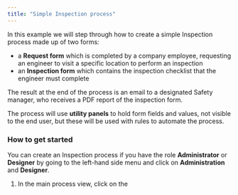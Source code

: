 ```yaml
---
title: "Simple Inspection process"
---
```


In this example we will step through how to create a simple Inspection process made up of two forms: 

- a **Request form** which is completed by a company employee, requesting an engineer to visit a specific location to perform an inspection
- an **Inspection form** which contains the inspection checklist that the engineer must complete

The result at the end of the process is an email to a designated Safety manager, who receives a PDF report of the inspection form.

The process will use **utility panels** to hold form fields and values, not visible to the end user, but these will be used with rules to automate the process.



### How to get started 

You can create an Inspection process if you have the role **Administrator** or **Designer** by going to the left-hand side menu and click on **Administration** and **Designer**.

1. In the main process view, click on the 
